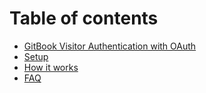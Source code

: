 # Table of contents

* [GitBook Visitor Authentication with OAuth](README.md)
* [Setup](setup.md)
* [How it works](how-it-works.md)
* [FAQ](faq.md)

